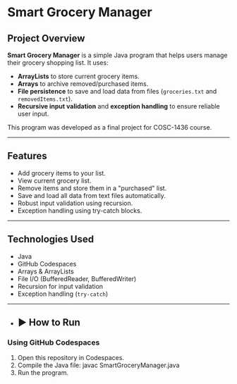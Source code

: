 # Smart Grocery Manager

##  Project Overview
**Smart Grocery Manager** is a simple Java program that helps users manage their grocery shopping list. It uses:
- **ArrayLists** to store current grocery items.
- **Arrays** to archive removed/purchased items.
- **File persistence** to save and load data from files (`groceries.txt` and `removedItems.txt`).
- **Recursive input validation** and **exception handling** to ensure reliable user input.

This program was developed as a final project for COSC-1436 course.

---

##  Features
- Add grocery items to your list.
- View current grocery list.
- Remove items and store them in a "purchased" list.
- Save and load all data from text files automatically.
- Robust input validation using recursion.
- Exception handling using try-catch blocks.

---

##  Technologies Used
- Java
- GitHub Codespaces
- Arrays & ArrayLists
- File I/O (BufferedReader, BufferedWriter)
- Recursion for input validation
- Exception handling (`try-catch`)

---

- ## ▶ How to Run

### Using GitHub Codespaces
1. Open this repository in Codespaces.
2. Compile the Java file: javac SmartGroceryManager.java
3. Run the program.
